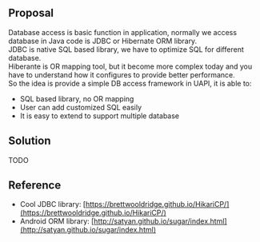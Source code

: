 ## Proposal

Database access is basic function in application, normally we access database in Java code is JDBC or Hibernate ORM library.  
JDBC is native SQL based library, we have to optimize SQL for different database.  
Hiberante is OR mapping tool, but it become more complex today and you have to understand how it configures to provide better performance.  
So the idea is provide a simple DB access framework in UAPI, it is able to:

*   SQL based library, no OR mapping
*   User can add customized SQL easily
*   It is easy to extend to support multiple database

## Solution

TODO

## Reference

*   Cool JDBC library: [https://brettwooldridge.github.io/HikariCP/](https://brettwooldridge.github.io/HikariCP/)
*   Android ORM library: [http://satyan.github.io/sugar/index.html](http://satyan.github.io/sugar/index.html)